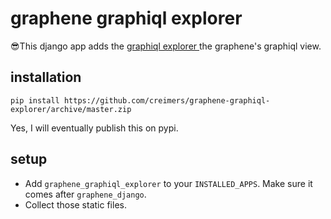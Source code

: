 # graphene graphiql explorer

😎This django app adds the [ graphiql explorer ](https://github.com/OneGraph/graphiql-explorer) the graphene's graphiql view.

## installation

`pip install https://github.com/creimers/graphene-graphiql-explorer/archive/master.zip`

Yes, I will eventually publish this on pypi.

## setup

- Add `graphene_graphiql_explorer` to your `INSTALLED_APPS`. Make sure it comes after `graphene_django`.
- Collect those static files.
